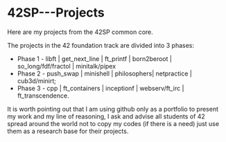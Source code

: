 # 42SP---Projects
Here are my projects from the 42SP common core.

The projects in the 42 foundation track are divided into 3 phases:
- Phase 1 - libft | get_next_line | ft_printf | born2beroot | so_long/fdf/fractol | minitalk/pipex
- Phase 2 - push_swap | minishell | philosophers| netpractice | cub3d/minirt;
- Phase 3 - cpp | ft_containers | inceptionf | webserv/ft_irc | ft_transcendence.

It is worth pointing out that I am using github only as a portfolio to present my work and my line of reasoning, I ask and advise all students of 42 spread around the world not to copy my codes (if there is a need) just use them as a research base for their projects.
